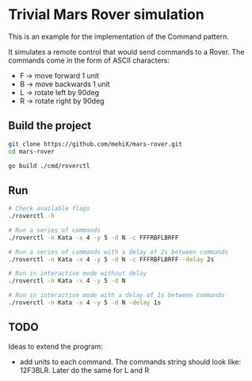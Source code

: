 # Trivial Mars Rover simulation

This is an example for the implementation of the Command pattern.

It simulates a remote control that would send commands to a Rover. The commands come in the form of ASCII characters:
- F -> move forward 1 unit
- B -> move backwards 1 unit
- L -> rotate left by 90deg
- R -> rotate right by 90deg

## Build the project

```bash
git clone https://github.com/mehiX/mars-rover.git
cd mars-rover

go build ./cmd/roverctl
```

## Run

```bash
# Check available flags
./roverctl -h

# Run a series of commands
./roverctl -n Kata -x 4 -y 5 -d N -c FFFRBFLBRFF

# Run a series of commands with a delay of 2s between commands
./roverctl -n Kata -x 4 -y 5 -d N -c FFFRBFLBRFF -delay 2s

# Run in interactive mode without delay
./roverctl -n Kata -x 4 -y 5 -d N

# Run in interactive mode with a delay of 1s between commands
./roverctl -n Kata -x 4 -y 5 -d N -delay 1s
```

## TODO

Ideas to extend the program:
- add units to each command. The commands string should look like: 12F3BLR. Later do the same for L and R

